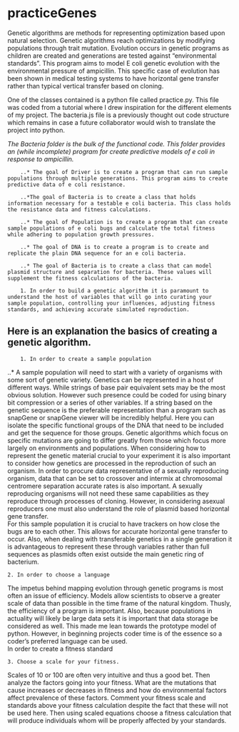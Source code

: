 # practiceGenes
Genetic algorithms are methods for representing optimization based upon natural selection. 
Genetic algorithms reach optimizations by modifying populations through trait mutation.
Evolution occurs in genetic programs as children are created and generations are tested against “environmental standards”. 
This program aims to model E coli genetic evolution with the environmental pressure of ampicillin.
This specific case of evolution has been shown in medical testing systems to have horizontal gene transfer rather than typical vertical transfer based on cloning. 

One of the classes contained is a python file called practice.py. This file was coded from a tutorial  where I drew inspiration for the different elements of my project. The bacteria.js file is a previously thought out code structure which remains in case a future collaborator would wish to translate the project into python. 

*The Bacteria folder is the bulk of the functional code. This folder provides an (while incomplete) program for create predictive models of e coli in response to ampicillin.*

        ..* The goal of Driver is to create a program that can run sample populations through multiple generations. This program aims to create predictive data of e coli resistance.

        ..*The goal of Bacteria is to create a class that holds information necessary for a testable e coli bacteria. This class holds the resistance data and fitness calculations.

        ..* The goal of Population is to create a program that can create sample populations of e coli bugs and calculate the total fitness while adhering to population growth pressures.

        ..* The goal of DNA is to create a program is to create and replicate the plain DNA sequence for an e coli bacteria.

        ..* The goal of Bacteria is to create a class that can model plasmid structure and separation for bacteria. These values will supplement the fitness calculations of the bacteria.

        1. In order to build a genetic algorithm it is paramount to understand the host of variables that will go into curating your sample population, controlling your influences, adjusting fitness standards, and achieving accurate simulated reproduction.  

## Here is an explanation the basics of creating a genetic algorithm.

        1. In order to create a sample population 
..* A sample population will need to start with a variety of organisms with some sort of genetic variety. 
Genetics can be represented in a host of different ways. While strings of base pair equivalent sets may be the most obvious solution. However such presence could be coded for using binary bit compression or a series of other variables. If a string based on the genetic sequence is the preferable representation than a program such as snapGene or snapGene viewer will be incredibly helpful. Here you can isolate the specific functional groups of the DNA that need to be included and get the sequence for those groups. Genetic algorithms which focus on specific mutations are going to differ greatly from those which focus more largely on environments and populations. When considering how to represent the genetic material crucial to your experiment it is also important to consider how genetics are processed in the reproduction of such an organism. In order to procure data representative of a sexually reproducing organism, data that can be set to crossover and intermix at chromosomal centromere separation accurate rates is also important. A sexually reproducing organisms will not need these same capabilities as they reproduce through processes of cloning. However, in considering asexual reproducers one must also understand the role of plasmid based horizontal gene transfer.  
For this sample population it is crucial to have trackers on how close the bugs are to each other. This allows for accurate horizontal gene transfer to occur. Also, when dealing with transferable genetics in a single generation it is advantageous to represent these through variables rather than full sequences as plasmids often exist outside the main genetic ring of bacterium. 

    2. In order to choose a language 
The impetus behind mapping evolution through genetic programs is most often an issue of efficiency. Models allow scientists to observe a greater scale of data than possible in the time frame of the natural kingdom. Thusly, the efficiency of a program is important. Also, because populations in actuality will likely be large data sets it is important that data storage be considered as well. This made me lean towards the prototype model of python. However, in beginning projects coder time is of the essence so a coder’s preferred language can be used.  
In order to create a fitness standard

    3. Choose a scale for your fitness.
Scales of 10 or 100 are often very intuitive and thus a good bet. Then analyze the factors going into your fitness. What are the mutations that cause increases or decreases in fitness and how do environmental factors affect prevalence of these factors. Comment your fitness scale and standards above your fitness calculation despite the fact that these will not be used here. Then using scaled equations choose a fitness calculation that will produce individuals whom will be properly affected by your standards. 

